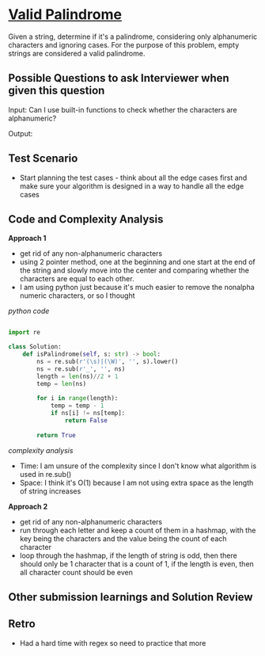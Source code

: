 # [Valid Palindrome](https://leetcode.com/problems/valid-palindrome/)

Given a string, determine if it's a palindrome, considering only alphanumeric characters and ignoring cases.
For the purpose of this problem, empty strings are considered a valid palindrome.


## Possible Questions to ask Interviewer when given this question

Input: 
Can I use built-in functions to check whether the characters are alphanumeric?

Output:

## Test Scenario

- Start planning the test cases - think about all the edge cases first and make sure your algorithm is designed in a way to handle all the edge cases

## Code and Complexity Analysis

**Approach 1**
- get rid of any non-alphanumeric characters
- using 2 pointer method, one at the beginning and one start at the end of the string and slowly move into the center and comparing whether the characters are equal to each other.
- I am using python just because it's much easier to remove the nonalpha numeric characters, or so I thought

_python code_

```python

import re

class Solution:
    def isPalindrome(self, s: str) -> bool:
        ns = re.sub(r'(\s)|(\W)', '', s).lower()
        ns = re.sub(r'_', '', ns)
        length = len(ns)//2 + 1
        temp = len(ns)
        
        for i in range(length):
            temp = temp - 1
            if ns[i] != ns[temp]:
                return False
            
        return True
```

_complexity analysis_
* Time: I am unsure of the complexity since I don't know what algorithm is used in re.sub()
* Space: I think it's O(1) because I am not using extra space as the length of string increases


**Approach 2**
- get rid of any non-alphanumeric characters
- run through each letter and keep a count of them in a hashmap, with the key being the characters and the value being the count of each character
- loop through the hashmap, if the length of string is odd, then there should only be 1 character that is a count of 1, if the length is even, then all character count should be even


## Other submission learnings and Solution Review

## Retro
- Had a hard time with regex so need to practice that more
